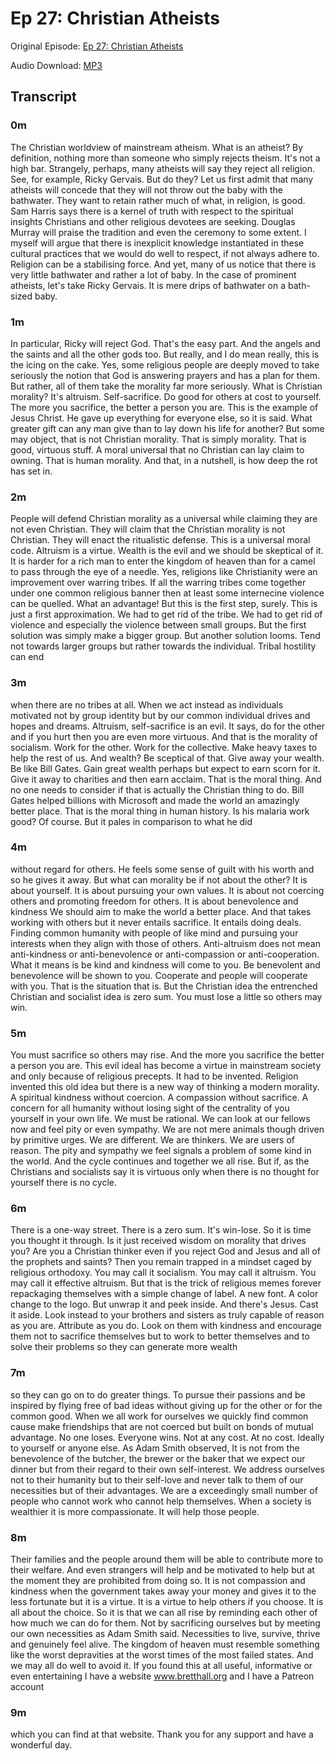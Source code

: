 # Ep 27: Christian Atheists

Original Episode: [Ep 27: Christian Atheists](https://www.podbean.com/site/EpisodeDownload/PBDA5E66BFA3A)

Audio Download: [MP3](https://mcdn.podbean.com/mf/download/abdu9q/Christian_Atheists.mp3)

## Transcript

### 0m

The Christian worldview of mainstream atheism. What is an atheist? By definition, nothing more than someone who simply rejects theism. It's not a high bar. Strangely, perhaps, many atheists will say they reject all religion. See, for example, Ricky Gervais. But do they? Let us first admit that many atheists will concede that they will not throw out the baby with the bathwater. They want to retain rather much of what, in religion, is good. Sam Harris says there is a kernel of truth with respect to the spiritual insights Christians and other religious devotees are seeking. Douglas Murray will praise the tradition and even the ceremony to some extent. I myself will argue that there is inexplicit knowledge instantiated in these cultural practices that we would do well to respect, if not always adhere to. Religion can be a stabilising force. And yet, many of us notice that there is very little bathwater and rather a lot of baby. In the case of prominent atheists, let's take Ricky Gervais. It is mere drips of bathwater on a bath-sized baby.

### 1m

In particular, Ricky will reject God. That's the easy part. And the angels and the saints and all the other gods too. But really, and I do mean really, this is the icing on the cake. Yes, some religious people are deeply moved to take seriously the notion that God is answering prayers and has a plan for them. But rather, all of them take the morality far more seriously. What is Christian morality? It's altruism. Self-sacrifice. Do good for others at cost to yourself. The more you sacrifice, the better a person you are. This is the example of Jesus Christ. He gave up everything for everyone else, so it is said. What greater gift can any man give than to lay down his life for another? But some may object, that is not Christian morality. That is simply morality. That is good, virtuous stuff. A moral universal that no Christian can lay claim to owning. That is human morality. And that, in a nutshell, is how deep the rot has set in.

### 2m

People will defend Christian morality as a universal while claiming they are not even Christian. They will claim that the Christian morality is not Christian. They will enact the ritualistic defense. This is a universal moral code. Altruism is a virtue. Wealth is the evil and we should be skeptical of it. It is harder for a rich man to enter the kingdom of heaven than for a camel to pass through the eye of a needle. Yes, religions like Christianity were an improvement over warring tribes. If all the warring tribes come together under one common religious banner then at least some internecine violence can be quelled. What an advantage! But this is the first step, surely. This is just a first approximation. We had to get rid of the tribe. We had to get rid of violence and especially the violence between small groups. But the first solution was simply make a bigger group. But another solution looms. Tend not towards larger groups but rather towards the individual. Tribal hostility can end

### 3m

when there are no tribes at all. When we act instead as individuals motivated not by group identity but by our common individual drives and hopes and dreams. Altruism, self-sacrifice is an evil. It says, do for the other and if you hurt then you are even more virtuous. And that is the morality of socialism. Work for the other. Work for the collective. Make heavy taxes to help the rest of us. And wealth? Be sceptical of that. Give away your wealth. Be like Bill Gates. Gain great wealth perhaps but expect to earn scorn for it. Give it away to charities and then earn acclaim. That is the moral thing. And no one needs to consider if that is actually the Christian thing to do. Bill Gates helped billions with Microsoft and made the world an amazingly better place. That is the moral thing in human history. Is his malaria work good? Of course. But it pales in comparison to what he did

### 4m

without regard for others. He feels some sense of guilt with his worth and so he gives it away. But what can morality be if not about the other? It is about yourself. It is about pursuing your own values. It is about not coercing others and promoting freedom for others. It is about benevolence and kindness We should aim to make the world a better place. And that takes working with others but it never entails sacrifice. It entails doing deals. Finding common humanity with people of like mind and pursuing your interests when they align with those of others. Anti-altruism does not mean anti-kindness or anti-benevolence or anti-compassion or anti-cooperation. What it means is be kind and kindness will come to you. Be benevolent and benevolence will be shown to you. Cooperate and people will cooperate with you. That is the situation that is. But the Christian idea the entrenched Christian and socialist idea is zero sum. You must lose a little so others may win.

### 5m

You must sacrifice so others may rise. And the more you sacrifice the better a person you are. This evil ideal has become a virtue in mainstream society and only because of religious precepts. It had to be invented. Religion invented this old idea but there is a new way of thinking a modern morality. A spiritual kindness without coercion. A compassion without sacrifice. A concern for all humanity without losing sight of the centrality of you yourself in your own life. We must be rational. We can look at our fellows now and feel pity or even sympathy. We are not mere animals though driven by primitive urges. We are different. We are thinkers. We are users of reason. The pity and sympathy we feel signals a problem of some kind in the world. And the cycle continues and together we all rise. But if, as the Christians and socialists say it is virtuous only when there is no thought for yourself there is no cycle.

### 6m

There is a one-way street. There is a zero sum. It's win-lose. So it is time you thought it through. Is it just received wisdom on morality that drives you? Are you a Christian thinker even if you reject God and Jesus and all of the prophets and saints? Then you remain trapped in a mindset caged by religious orthodoxy. You may call it socialism. You may call it altruism. You may call it effective altruism. But that is the trick of religious memes forever repackaging themselves with a simple change of label. A new font. A color change to the logo. But unwrap it and peek inside. And there's Jesus. Cast it aside. Look instead to your brothers and sisters as truly capable of reason as you are. Attribute as you do. Look on them with kindness and encourage them not to sacrifice themselves but to work to better themselves and to solve their problems so they can generate more wealth

### 7m

so they can go on to do greater things. To pursue their passions and be inspired by flying free of bad ideas without giving up for the other or for the common good. When we all work for ourselves we quickly find common cause make friendships that are not coerced but built on bonds of mutual advantage. No one loses. Everyone wins. Not at any cost. At no cost. Ideally to yourself or anyone else. As Adam Smith observed, It is not from the benevolence of the butcher, the brewer or the baker that we expect our dinner but from their regard to their own self-interest. We address ourselves not to their humanity but to their self-love and never talk to them of our necessities but of their advantages. We are a exceedingly small number of people who cannot work who cannot help themselves. When a society is wealthier it is more compassionate. It will help those people.

### 8m

Their families and the people around them will be able to contribute more to their welfare. And even strangers will help and be motivated to help but at the moment they are prohibited from doing so. It is not compassion and kindness when the government takes away your money and gives it to the less fortunate but it is a virtue. It is a virtue to help others if you choose. It is all about the choice. So it is that we can all rise by reminding each other of how much we can do for them. Not by sacrificing ourselves but by meeting our own necessities as Adam Smith said. Necessities to live, survive, thrive and genuinely feel alive. The kingdom of heaven must resemble something like the worst depravities at the worst times of the most failed states. And we may all do well to avoid it. If you found this at all useful, informative or even entertaining I have a website www.bretthall.org and I have a Patreon account

### 9m

which you can find at that website. Thank you for any support and have a wonderful day.

